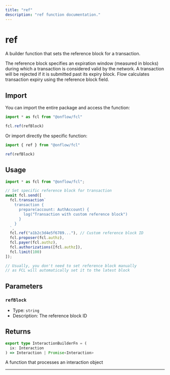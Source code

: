 ```yaml
---
title: "ref"
description: "ref function documentation."
---
```


<!-- THIS DOCUMENT IS AUTO-GENERATED FROM [onflow/fcl/../sdk/src/build/build-ref.ts](https://github.com/onflow/fcl-js/tree/master/packages/fcl/../sdk/src/build/build-ref.ts). DO NOT EDIT MANUALLY -->

# ref

A builder function that sets the reference block for a transaction.

The reference block specifies an expiration window (measured in blocks) during which a transaction is considered valid by the network.
A transaction will be rejected if it is submitted past its expiry block. Flow calculates transaction expiry using the reference block field.

## Import

You can import the entire package and access the function:

```typescript
import * as fcl from "@onflow/fcl"

fcl.ref(refBlock)
```

Or import directly the specific function:

```typescript
import { ref } from "@onflow/fcl"

ref(refBlock)
```

## Usage

```typescript
import * as fcl from "@onflow/fcl";

// Set specific reference block for transaction
await fcl.send([
  fcl.transaction`
    transaction {
      prepare(account: AuthAccount) {
        log("Transaction with custom reference block")
      }
    }
  `,
  fcl.ref("a1b2c3d4e5f6789..."), // Custom reference block ID
  fcl.proposer(fcl.authz),
  fcl.payer(fcl.authz),
  fcl.authorizations([fcl.authz]),
  fcl.limit(100)
]);

// Usually, you don't need to set reference block manually
// as FCL will automatically set it to the latest block
```

## Parameters

### `refBlock` 


- Type: `string`
- Description: The reference block ID


## Returns

```typescript
export type InteractionBuilderFn = (
  ix: Interaction
) => Interaction | Promise<Interaction>
```


A function that processes an interaction object

---